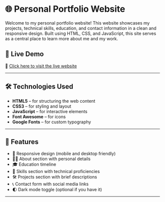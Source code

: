 # 🌐 Personal Portfolio Website

Welcome to my personal portfolio website! This website showcases my projects, technical skills, education, and contact information in a clean and responsive design. Built using HTML, CSS, and JavaScript, this site serves as a central place to learn more about me and my work.

## 📁 Live Demo

🔗 [Click here to visit the live website](https://gayatrixc.github.io/portfolio_project/)  

---

## 🛠️ Technologies Used

- **HTML5** – for structuring the web content
- **CSS3** – for styling and layout
- **JavaScript** – for interactive elements
- **Font Awesome** – for icons
- **Google Fonts** – for custom typography

---

## 📄 Features

- 🎯 Responsive design (mobile and desktop friendly)
- 🧑‍💻 About section with personal details
- 🎓 Education timeline
- 💼 Skills section with technical proficiencies
- 🛠️ Projects section with brief descriptions
- 📞 Contact form with social media links
- 🌓 Dark mode toggle (optional if you have it)

---
